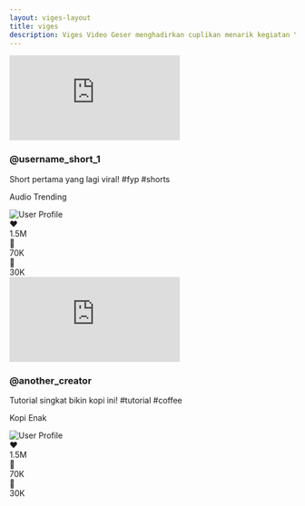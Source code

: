 ```yaml
---
layout: viges-layout
title: viges
description: Viges Video Geser menghadirkan cuplikan menarik kegiatan Yayasan Insan Robithotul Mukhlasin. Saksikan momen inspiratif dan penuh kebaikan!
---
```



<div class="video-feed">
<div class="video-item">
        <div class="video-player">
            <iframe src="https://www.youtube.com/embed/SKrfo5yjqDA?autoplay=1&mute=1&loop=1&playlist=SKrfo5yjqDA&controls=0"
                    frameborder="0"
                    allow="accelerometer; autoplay; clipboard-write; encrypted-media; gyroscope; picture-in-picture"
                    allowfullscreen
                    loading="lazy"> </iframe>
        </div>
        <div class="video-details">
            <div class="user-info">
                <div class="username-and-desc">
                    <h3>@username_short_1</h3>
                    <p>Short pertama yang lagi viral! #fyp #shorts</p>
                    <p class="audio-info"><i class="fas fa-music"></i> Audio Trending</p>
                </div>
            </div>
        </div>
        <div class="interaction-sidebar">
            <div class="interaction-button profile-circle"><img src="https://via.placeholder.com/30" alt="User Profile"></div>
            <div class="interaction-button"><div class="icon">❤️</div><span>1.5M</span></div>
            <div class="interaction-button"><div class="icon">💬</div><span>70K</span></div>
            <div class="interaction-button"><div class="icon">🔗</div><span>30K</span></div>
        </div>
    </div>
    <div class="video-item">
        <div class="video-player">
            <iframe src="https://www.youtube.com/embed/sH-XN_dtzGM?autoplay=1&mute=1&loop=1&playlist=sH-XN_dtzGM&controls=0"
                    frameborder="0"
                    allow="accelerometer; autoplay; clipboard-write; encrypted-media; gyroscope; picture-in-picture"
                    allowfullscreen
                    loading="lazy">
            </iframe>
        </div>
        <div class="video-details">
            <div class="user-info">
                <div class="username-and-desc">
                    <h3>@another_creator</h3>
                    <p>Tutorial singkat bikin kopi ini! #tutorial #coffee</p>
                    <p class="audio-info"><i class="fas fa-music"></i> Kopi Enak</p>
                </div>
            </div>
        </div>
        <div class="interaction-sidebar">
            <div class="interaction-button profile-circle"><img src="https://via.placeholder.com/30" alt="User Profile"></div>
            <div class="interaction-button"><div class="icon">❤️</div><span>1.5M</span></div>
            <div class="interaction-button"><div class="icon">💬</div><span>70K</span></div>
            <div class="interaction-button"><div class="icon">🔗</div><span>30K</span></div>
        </div>
    </div>
                </div>


